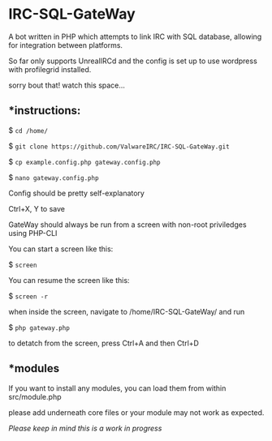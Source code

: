 # IRC-SQL-GateWay
 
 A bot written in PHP which attempts to link IRC with SQL database, allowing for integration between platforms.

 So far only supports UnrealIRCd and the config is set up to use wordpress with profilegrid installed.

 sorry bout that! watch this space...


 ## *instructions:

 $ `cd /home/`

 $ `git clone https://github.com/ValwareIRC/IRC-SQL-GateWay.git`

 $ `cp example.config.php gateway.config.php`

 $ `nano gateway.config.php`

 Config should be pretty self-explanatory

 Ctrl+X, Y to save



 GateWay should always be run from a screen with non-root priviledges using PHP-CLI

 You can start a screen like this:

 $ `screen`

 You can resume the screen like this:

 $ `screen -r`

 when inside the screen, navigate to /home/IRC-SQL-GateWay/ and run

 $ `php gateway.php`

 to detatch from the screen, press Ctrl+A and then Ctrl+D


## *modules

 If you want to install any modules, you can load them from within src/module.php

 please add underneath core files or your module may not work as expected.
 
 *Please keep in mind this is a work in progress*
